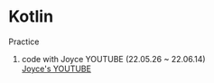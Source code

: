 # Kotlin
Practice   
1. code with Joyce YOUTUBE (22.05.26 ~ 22.06.14)    
[Joyce's YOUTUBE](https://www.youtube.com/user/soja0524 "youtube link")
